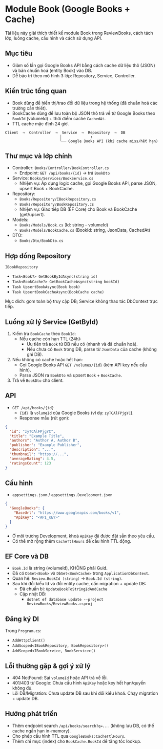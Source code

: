 # Module Book (Google Books + Cache)

Tài liệu này giải thích thiết kế module Book trong ReviewBooks, cách tách lớp, luồng cache, cấu hình và cách sử dụng API.

## Mục tiêu
- Giảm số lần gọi Google Books API bằng cách cache dữ liệu thô (JSON) và bản chuẩn hoá (entity Book) vào DB.
- Dễ bảo trì theo mô hình 3 lớp: Repository, Service, Controller.

## Kiến trúc tổng quan
- Book dùng để hiển thị/trao đổi dữ liệu trong hệ thống (đã chuẩn hoá các trường cần thiết).
- BookCache dùng để lưu toàn bộ JSON thô trả về từ Google Books theo `BookId` (volumeId) + thời điểm cache `CachedAt`.
- TTL cache mặc định 24 giờ.

```
Client  →  Controller  →  Service  →  Repository  →  DB
                         │             ↑
                         └── Google Books API (khi cache miss/hết hạn)
```

## Thư mục và lớp chính
- Controller: `Books/Controller/BookController.cs`
  - Endpoint: `GET /api/books/{id}` → trả `BookDto`
- Service: `Books/Services/BookService.cs`
  - Nhiệm vụ: Áp dụng logic cache, gọi Google Books API, parse JSON, upsert Book + BookCache.
- Repository:
  - `Books/Repository/IBookRepository.cs`
  - `Books/Repository/BookRepository.cs`
  - Nhiệm vụ: Giao tiếp DB (EF Core) cho Book và BookCache (get/upsert).
- Models:
  - `Books/Models/Book.cs` (Id: string – volumeId)
  - `Books/Models/BookCache.cs` (BookId: string, JsonData, CachedAt)
- DTO:
  - `Books/Dto/BookDto.cs`

## Hợp đồng Repository
`IBookRepository`
- `Task<Book?> GetBookByIdAsync(string id)`
- `Task<BookCache?> GetBookCacheAsync(string bookId)`
- `Task UpsertBookAsync(Book book)`
- `Task UpsertBookCacheAsync(BookCache cache)`

Mục đích: gom toàn bộ truy cập DB; Service không thao tác DbContext trực tiếp.

## Luồng xử lý Service (GetById)
1) Kiểm tra `BookCache` theo `BookId`:
   - Nếu cache còn hạn TTL (24h):
     - Ưu tiên trả `Book` từ DB nếu có (nhanh và đã chuẩn hoá).
     - Nếu chưa có `Book` trong DB, parse từ `JsonData` của cache (không ghi DB).
2) Nếu không có cache hoặc hết hạn:
   - Gọi Google Books API `GET /volumes/{id}` (kèm API key nếu cấu hình).
   - Parse JSON ra `BookDto` và upsert `Book` + `BookCache`.
3) Trả về `BookDto` cho client.

## API
- `GET /api/books/{id}`
  - `{id}` là `volumeId` của Google Books (ví dụ: `zyTCAlFPjgYC`).
  - Response mẫu (rút gọn):

```json
{
  "id": "zyTCAlFPjgYC",
  "title": "Example Title",
  "authors": "Author A, Author B",
  "publisher": "Example Publisher",
  "description": "...",
  "thumbnail": "https://...",
  "averageRating": 4.5,
  "ratingsCount": 123
}
```

## Cấu hình
- `appsettings.json` / `appsettings.Development.json`

```json
{
  "GoogleBooks": {
    "BaseUrl": "https://www.googleapis.com/books/v1",
    "ApiKey": "<API_KEY>"
  }
}
```

- Ở môi trường Development, khoá `ApiKey` đã được đặt sẵn theo yêu cầu.
- Có thể mở rộng thêm `CacheTtlHours` để cấu hình TTL động.

## EF Core và DB
- `Book.Id` là string (volumeId), KHÔNG phải Guid.
- Đã có `DbSet<Book>` và `DbSet<BookCache>` trong `ApplicationDbContext`.
- Quan hệ: `Review.BookId (string)` → `Book.Id (string)`.
- Sau khi đổi kiểu Id và đổi entity cache, cần migration + update DB:
  - Đã chuẩn bị: `UpdateBookToStringIdAndCache`
  - Cập nhật DB:
    - `dotnet ef database update --project ReviewBooks/ReviewBooks.csproj`

## Đăng ký DI
Trong `Program.cs`:
- `AddHttpClient()`
- `AddScoped<IBookRepository, BookRepository>()`
- `AddScoped<IBookService, BookService>()`

## Lỗi thường gặp & gợi ý xử lý
- 404 NotFound: Sai `volumeId` hoặc API trả về lỗi.
- 401/403 từ Google: Chưa cấu hình `ApiKey` hoặc key hết hạn/quyền không đủ.
- Lỗi DB/Migration: Chưa update DB sau khi đổi kiểu khoá. Chạy migration + update DB.

## Hướng phát triển
- Thêm endpoint search `/api/books/search?q=...` (không lưu DB, có thể cache ngắn hạn in-memory).
- Cho phép cấu hình TTL qua `GoogleBooks:CacheTtlHours`.
- Thêm chỉ mục (index) cho `BookCache.BookId` để tăng tốc lookup.

